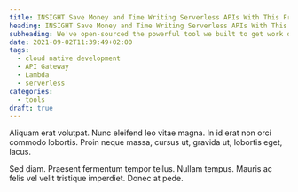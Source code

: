 ```yaml
---
title: INSIGHT Save Money and Time Writing Serverless APIs With This Framework
heading: INSIGHT Save Money and Time Writing Serverless APIs With This Framework
subheading: We've open-sourced the powerful tool we built to get work done faster
date: 2021-09-02T11:39:49+02:00
tags:
  - cloud native development
  - API Gateway
  - Lambda
  - serverless
categories:
  - tools
draft: true
---
```


Aliquam erat volutpat. Nunc eleifend leo vitae magna. In id erat non orci
commodo lobortis. Proin neque massa, cursus ut, gravida ut, lobortis eget,
lacus.

Sed diam. Praesent fermentum tempor tellus. Nullam tempus. Mauris ac felis
vel velit tristique imperdiet. Donec at pede.
